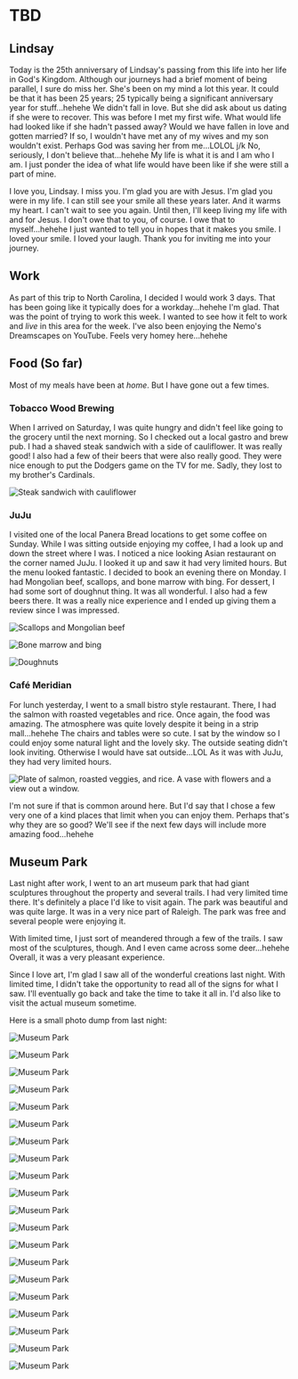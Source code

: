 # TBD

## Lindsay

Today is the 25th anniversary of Lindsay's passing from this life into her life in God's Kingdom. Although our journeys had a brief moment of being parallel, I sure do miss her. She's been on my mind a lot this year. It could be that it has been 25 years; 25 typically being a significant anniversary year for stuff...hehehe We didn't fall in love. But she did ask about us dating if she were to recover. This was before I met my first wife. What would life had looked like if she hadn't passed away? Would we have fallen in love and gotten married? If so, I wouldn't have met any of my wives and my son wouldn't exist. Perhaps God was saving her from me...LOLOL j/k No, seriously, I don't believe that...hehehe My life is what it is and I am who I am. I just ponder the idea of what life would have been like if she were still a part of mine.

I love you, Lindsay. I miss you. I'm glad you are with Jesus. I'm glad you were in my life. I can still see your smile all these years later. And it warms my heart. I can't wait to see you again. Until then, I'll keep living my life with and for Jesus. I don't owe that to you, of course. I owe that to myself...hehehe I just wanted to tell you in hopes that it makes you smile. I loved your smile. I loved your laugh. Thank you for inviting me into your journey.

## Work

As part of this trip to North Carolina, I decided I would work 3 days. That has been going like it typically does for a workday...hehehe I'm glad. That was the point of trying to work this week. I wanted to see how it felt to work and *live* in this area for the week. I've also been enjoying the Nemo's Dreamscapes on YouTube. Feels very homey here...hehehe

## Food (So far)

Most of my meals have been at *home*. But I have gone out a few times.

### Tobacco Wood Brewing

When I arrived on Saturday, I was quite hungry and didn't feel like going to the grocery until the next morning. So I checked out a local gastro and brew pub. I had a shaved steak sandwich with a side of cauliflower. It was really good! I also had a few of their beers that were also really good. They were nice enough to put the Dodgers game on the TV for me. Sadly, they lost to my brother's Cardinals.

![Steak sandwich with cauliflower](./media/IMG_0488.jpeg)

### JuJu

I visited one of the local Panera Bread locations to get some coffee on Sunday. While I was sitting outside enjoying my coffee, I had a look up and down the street where I was. I noticed a nice looking Asian restaurant on the corner named JuJu. I looked it up and saw it had very limited hours. But the menu looked fantastic. I decided to book an evening there on Monday. I had Mongolian beef, scallops, and bone marrow with bing. For dessert, I had some sort of doughnut thing. It was all wonderful. I also had a few beers there. It was a really nice experience and I ended up giving them a review since I was impressed.

![Scallops and Mongolian beef](./media/IMG_0647.jpeg)

![Bone marrow and bing](./media/IMG_0656.jpeg)

![Doughnuts](./media/IMG_0661.jpeg)

### Café Meridian

For lunch yesterday, I went to a small bistro style restaurant. There, I had the salmon with roasted vegetables and rice. Once again, the food was amazing. The atmosphere was quite lovely despite it being in a strip mall...hehehe The chairs and tables were so cute. I sat by the window so I could enjoy some natural light and the lovely sky. The outside seating didn't look inviting. Otherwise I would have sat outside...LOL As it was with JuJu, they had very limited hours.

![Plate of salmon, roasted veggies, and rice. A vase with flowers and a view out a window.](./media/IMG_0687.jpeg)

I'm not sure if that is common around here. But I'd say that I chose a few very one of a kind places that limit when you can enjoy them. Perhaps that's why they are so good? We'll see if the next few days will include more amazing food...hehehe

## Museum Park

Last night after work, I went to an art museum park that had giant sculptures throughout the property and several trails. I had very limited time there. It's definitely a place I'd like to visit again. The park was beautiful and was quite large. It was in a very nice part of Raleigh. The park was free and several people were enjoying it.

With limited time, I just sort of meandered through a few of the trails. I saw most of the sculptures, though. And I even came across some deer...hehehe Overall, it was a very pleasant experience.

Since I love art, I'm glad I saw all of the wonderful creations last night. With limited time, I didn't take the opportunity to read all of the signs for what I saw. I'll eventually go back and take the time to take it all in. I'd also like to visit the actual museum sometime.

Here is a small photo dump from last night:

![Museum Park](./media/IMG_0702.jpeg)

![Museum Park](./media/IMG_0706.jpeg)

![Museum Park](./media/IMG_0710.jpeg)

![Museum Park](./media/IMG_0713.jpeg)

![Museum Park](./media/IMG_0714.jpeg)

![Museum Park](./media/IMG_0715.jpeg)

![Museum Park](./media/IMG_0718.jpeg)

![Museum Park](./media/IMG_0722.jpeg)

![Museum Park](./media/IMG_0729.jpeg)

![Museum Park](./media/IMG_0730.jpeg)

![Museum Park](./media/IMG_0735.jpeg)

![Museum Park](./media/IMG_0737.jpeg)

![Museum Park](./media/IMG_0746.jpeg)

![Museum Park](./media/IMG_0747.jpeg)

![Museum Park](./media/IMG_0750.jpeg)

![Museum Park](./media/IMG_0755.jpeg)

![Museum Park](./media/IMG_0763.jpeg)

![Museum Park](./media/IMG_0769.jpeg)

![Museum Park](./media/IMG_0773.jpeg)

![Museum Park](./media/IMG_0778.jpeg)